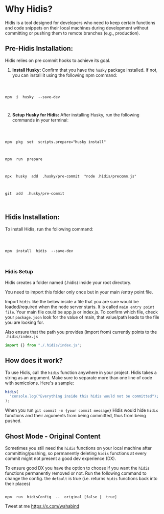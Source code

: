 # Why Hidis?

Hidis is a tool designed for developers who need to keep certain functions and code snippets on their local machines during development without committing or pushing them to remote branches (e.g., production).

## Pre-Hidis Installation:

Hidis relies on pre commit hooks to achieve its goal.

1.  **Install Husky:** Confirm that you have the `husky` package installed. If not, you can install it using the following npm command:

```shell



npm  i  husky  --save-dev



```

2.  **Setup Husky for Hidis:** After installing Husky, run the following commands in your terminal:

```shell



npm  pkg  set  scripts.prepare="husky install"



npm  run  prepare



npx  husky  add  .husky/pre-commit  "node .hidis/precomm.js"



git  add  .husky/pre-commit



```

## Hidis Installation:

To install Hidis, run the following command:

```shell



npm  install  hidis  --save-dev



```

### Hidis Setup

Hidis creates a folder named (.hidis) inside your root directory.

You need to import this folder only once but in your main /entry point file.

Import `hidis` like the below inside a file that you are sure would be loaded/required when the node server starts. It is called `main entry point file`. Your main file could be app.js or index.js. To confirm which file, check your `package.json` look for the value of main, that value/path leads to the file you are looking for.

Also ensure that the path you provides (import from) currently points to the `.hidis/index.js`

```js
import {} from "./.hidis/index.js";
```

## How does it work?

To use Hidis, call the `hidis` function anywhere in your project. Hidis takes a string as an argument. Make sure to separate more than one line of code with semicolons. Here's a sample:

```js
hidis(
  'console.log("Everything inside this hidis would not be committed"); let name = "suliyat"; console.log(`My name is not ${name}`)'
);
```

When you run `git commit -m {your commit message}` Hidis would hide `hidis` functions and their arguments from being committed, thus from being pushed.

## Ghost Mode - Original Content

Sometimes you still need the `hidis` functions on your local machine after committing/pushing, so permanently deleting `hidis` functions at every commit might not present a good dev experience (DX).

To ensure good DX you have the option to choose if you want the `hidis` functions permanently removed or not. Run the following command to change the config. the `default` is true (i.e. returns `hidis` functions back into their places)

```shell

npm  run  hidisConfig  --  original [false |  true]

```

Tweet at me https://x.com/wahabind
